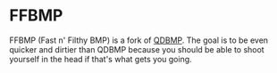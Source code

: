 # FFBMP
FFBMP (Fast n' Filthy BMP) is a fork of [QDBMP](http://qdbmp.sourceforge.net). The goal is to be even quicker and dirtier than QDBMP because you should be able to shoot yourself in the head if that's what gets you going.
